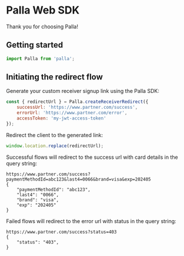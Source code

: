 # Palla Web SDK

Thank you for choosing Palla!

## Getting started

```js
import Palla from 'palla';
```

## Initiating the redirect flow
Generate your custom receiver signup link using the Palla SDK:

```js
const { redirectUrl } = Palla.createReceiverRedirect({
    successUrl: 'https://www.partner.com/success',
    errorUrl: 'https://www.partner.com/error',
    accessToken: 'my-jwt-access-token'
});
```
Redirect the client to the generated link:

```js
window.location.replace(redirectUrl);
```

Successful flows will redirect to the success url with card details in the query string:
```
https://www.partner.com/success?paymentMethodId=abc123&last4=0066&brand=visa&exp=202405
{
    "paymentMethodId": "abc123",
    "last4": "0066",
    "brand": "visa",
    "exp": "202405"
}
```

Failed flows will redirect to the error url with status in the query string:
```
https://www.partner.com/success?status=403
{
    "status": "403",
}
```
